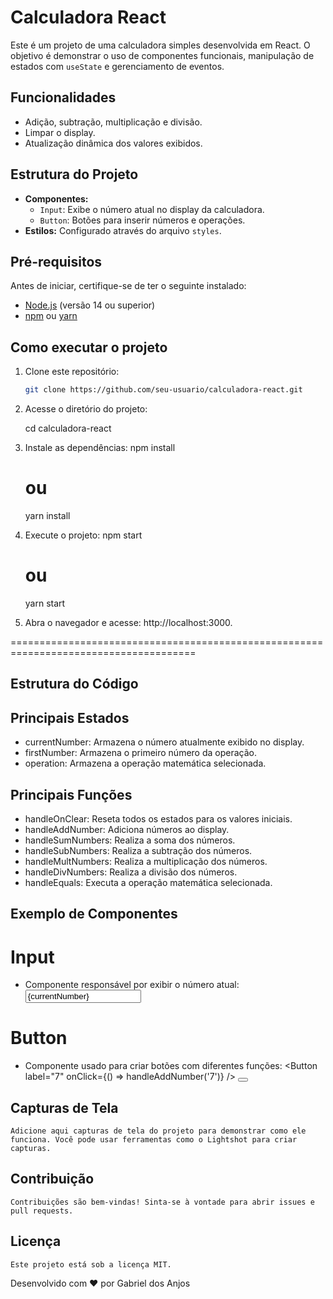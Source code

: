 # Calculadora React

Este é um projeto de uma calculadora simples desenvolvida em React. O objetivo é demonstrar o uso de componentes funcionais, manipulação de estados com `useState` e gerenciamento de eventos.

## Funcionalidades

- Adição, subtração, multiplicação e divisão.
- Limpar o display.
- Atualização dinâmica dos valores exibidos.

## Estrutura do Projeto

- **Componentes:**  
  - `Input`: Exibe o número atual no display da calculadora.
  - `Button`: Botões para inserir números e operações.
- **Estilos:** Configurado através do arquivo `styles`.

## Pré-requisitos

Antes de iniciar, certifique-se de ter o seguinte instalado:

- [Node.js](https://nodejs.org/) (versão 14 ou superior)
- [npm](https://www.npmjs.com/) ou [yarn](https://yarnpkg.com/)

## Como executar o projeto

1. Clone este repositório:
   ```bash
   git clone https://github.com/seu-usuario/calculadora-react.git

2. Acesse o diretório do projeto:

    cd calculadora-react

3. Instale as dependências:
    npm install
    # ou
    yarn install

4. Execute o projeto:
    npm start
    # ou
    yarn start

5. Abra o navegador e acesse: http://localhost:3000.

======================================================================================

## Estrutura do Código

## Principais Estados
- currentNumber: Armazena o número atualmente exibido no display.
- firstNumber: Armazena o primeiro número da operação.
- operation: Armazena a operação matemática selecionada.

## Principais Funções
- handleOnClear: Reseta todos os estados para os valores iniciais.
- handleAddNumber: Adiciona números ao display.
- handleSumNumbers: Realiza a soma dos números.
- handleSubNumbers: Realiza a subtração dos números.
- handleMultNumbers: Realiza a multiplicação dos números.
- handleDivNumbers: Realiza a divisão dos números.
- handleEquals: Executa a operação matemática selecionada.

## Exemplo de Componentes

# Input

- Componente responsável por exibir o número atual:
    <Input value={currentNumber} />

# Button

- Componente usado para criar botões com diferentes funções:
    <Button label="7" onClick={() => handleAddNumber('7')} />
    <Button label="+" onClick={handleSumNumbers} />

## Capturas de Tela
    Adicione aqui capturas de tela do projeto para demonstrar como ele funciona. Você pode usar ferramentas como o Lightshot para criar capturas.

## Contribuição
    Contribuições são bem-vindas! Sinta-se à vontade para abrir issues e pull requests.

## Licença
    Este projeto está sob a licença MIT.

Desenvolvido com ❤️ por Gabriel dos Anjos

